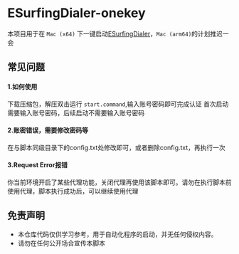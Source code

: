 # ESurfingDialer-onekey
本项目用于在 `Mac (x64)` 下一键启动[ESurfingDialer](https://github.com/Rsplwe/ESurfingDialer)，`Mac (arm64)`的计划推迟一会



## 常见问题

#### 1.如何使用
下载压缩包，解压双击运行 `start.command`,输入账号密码即可完成认证
首次启动需要输入账号密码，后续启动不需要输入账号密码

#### 2.账密错误，需要修改密码等
在与脚本同级目录下的config.txt处修改即可，或者删除config.txt，再执行一次

#### 3.Request Error报错
你当前环境开启了某些代理功能，关闭代理再使用该脚本即可。请勿在执行脚本前使用代理，脚本执行成功后，可以继续使用代理



## 免责声明

- 本仓库代码仅供学习参考，用于自动化程序的启动，并无任何侵权内容。
- 请勿在任何公开场合宣传本脚本
